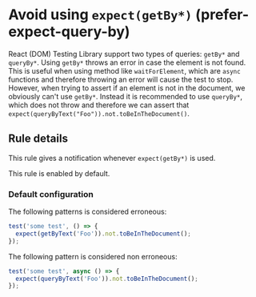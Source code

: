 # Avoid using `expect(getBy*)` (prefer-expect-query-by)

React (DOM) Testing Library support two types of queries: `getBy*` and `queryBy*`. Using `getBy*` throws an error in case the element is not found. This is useful when using method like `waitForElement`, which are `async` functions and therefore throwing an error will cause the test to stop.
However, when trying to assert if an element is not in the document, we obviously can't use `getBy*`. Instead it is recommended to use `queryBy*`, which does not throw and therefore we can assert that `expect(queryByText("Foo")).not.toBeInTheDocument()`.

## Rule details

This rule gives a notification whenever `expect(getBy*)` is used.

This rule is enabled by default.

### Default configuration

The following patterns is considered erroneous:

```js
test('some test', () => {
  expect(getByText('Foo')).not.toBeInTheDocument();
});
```

The following pattern is considered non erroneous:

```js
test('some test', async () => {
  expect(queryByText('Foo')).not.toBeInTheDocument();
});
```
